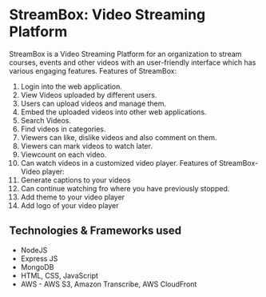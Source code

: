 # StreamBox: Video Streaming Platform
StreamBox is a Video Streaming Platform for an organization to stream courses, events and other videos with an user-friendly interface which has various engaging features.
Features of StreamBox:
  1. Login into the web application.
  2. View Videos uploaded by different users.
  3. Users can upload videos and manage them.
  4. Embed the uploaded videos into other web applications.
  5. Search Videos.
  6. Find videos in categories.
  7. Viewers can like, dislike videos and also comment on them.
  8. Viewers can mark videos to watch later.
  9. Viewcount on each video.
  10. Can watch videos in a customized video player.
Features of StreamBox- Video player:
  1. Generate captions to your videos
  2. Can continue watching fro where you have previously stopped.
  3. Add theme to your video player
  4. Add logo of your video player
## Technologies & Frameworks used
- NodeJS
- Express JS
- MongoDB
- HTML, CSS, JavaScript
- AWS - AWS S3, Amazon Transcribe, AWS CloudFront